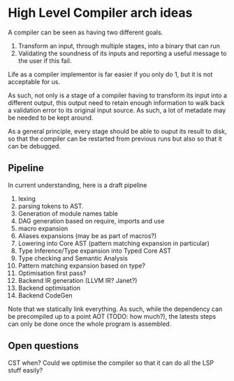 # High Level Compiler arch ideas

A compiler can be seen as having two different goals.

1. Transform an input, through multiple stages, into a binary that can run
2. Validating the soundness of its inputs and reporting a useful message to the user if this fail.

Life as a compiler implementor is far easier if you only do 1, but it is not acceptable for us.

As such, not only is a stage of a compiler having to transform its input into a different output, this output need to retain enough information to walk back a validation error to its original input source. As such, a lot of metadate may be needed to be kept around.

As a general principle, every stage should be able to ouput its result to disk, so that the compiler can be restarted from previous runs but also so that it can be debugged.

## Pipeline

In current understanding, here is a draft pipeline

1. lexing
2. parsing tokens to AST.
3. Generation of module names table
4. DAG generation based on require, imports and use
5. macro expansion
6. Aliases expansions (may be as part of macros?)
7. Lowering into Core AST (pattern matching expansion in particular)
8. Type Inference/Type expansion into Typed Core AST
9. Type checking and Semantic Analysis
10. Pattern matching expansion based on type?
11. Optimisation first pass?
12. Backend IR generation (LLVM IR? Janet?)
13. Backend optimisation
14. Backend CodeGen

Note that we statically link everything. As such, while the dependency can be precompiled up to a point AOT (TODO: how much?), the latests steps can only be done once the whole program is assembled.

## Open questions

CST when?
Could we optimise the compiler so that it can do all the LSP stuff easily?
